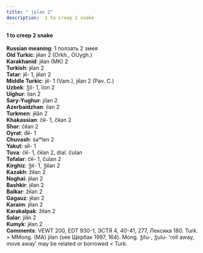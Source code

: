 ```yaml
---
title: " jɨlan 2"
description:  1 to creep 2 snake
---
```

<strong> 1 to creep 2 snake</strong><br><br>
<strong>Russian meaning</strong>:  1 ползать 2 змея<br>
<strong>Old Turkic</strong>:  jɨlan 2 (Orkh., OUygh.)<br>
<strong>Karakhanid</strong>:  jɨlan (MK) 2<br>
<strong>Turkish</strong>:  jɨlan 2<br>
<strong>Tatar</strong>:  jɨl- 1, jɨlan 2<br>
<strong>Middle Turkic</strong>:  jɨl- 1 (Vam.), jɨlan 2 (Pav. C.)<br>
<strong>Uzbek</strong>:  ǯil- 1, ilɔn 2<br>
<strong>Uighur</strong>:  ilan 2<br>
<strong>Sary-Yughur</strong>:  jilan 2<br>
<strong>Azerbaidzhan</strong>:  ilan 2<br>
<strong>Turkmen</strong>:  jɨlān 2<br>
<strong>Khakassian</strong>:  čɨl- 1, čɨlan 2<br>
<strong>Shor</strong>:  čɨlan 2<br>
<strong>Oyrat</strong>:  d́ɨl- 1<br>
<strong>Chuvash</strong>:  śǝʷlen 2<br>
<strong>Yakut</strong>:  sɨ̄l- 1<br>
<strong>Tuva</strong>:  čɨl- 1, čɨlan 2, dial. čulan<br>
<strong>Tofalar</strong>:  čɨl- 1, čulan 2<br>
<strong>Kirghiz</strong>:  ǯɨl- 1, ǯɨlan 2<br>
<strong>Kazakh</strong>:  žɨlan 2<br>
<strong>Noghai</strong>:  jɨlan 2<br>
<strong>Bashkir</strong>:  jɨlan 2<br>
<strong>Balkar</strong>:  žɨlan 2<br>
<strong>Gagauz</strong>:  jɨlan 2<br>
<strong>Karaim</strong>:  jɨlan 2<br>
<strong>Karakalpak</strong>:  žɨlan 2<br>
<strong>Salar</strong>:  jilɨn 2<br>
<strong>Kumyk</strong>:  jɨlan 2<br>
<strong>Comments</strong>:  VEWT 200, EDT 930-1, ЭСТЯ 4, 40-41, 277, Лексика 180. Turk. > MMong. (MA) jilan (see Щербак 1997, 164). Mong. ǯilu-, ǯulu- 'roll away, move away' may be related or borrowed < Turk.<br>


